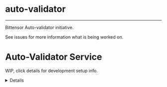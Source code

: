 # auto-validator
- - -

Bittensor Auto-validator initiative.

See issues for more information what is being worked on.

# Auto-Validator Service

WIP, click details for development setup info.
<details>

# Base requirements

- docker with [compose plugin](https://docs.docker.com/compose/install/linux/)
- python 3.11
- [pdm](https://pdm-project.org)
- [nox](https://nox.thea.codes)

# Setup development environment

```sh
./setup-dev.sh
docker compose up -d
cd app/src
pdm run manage.py wait_for_database --timeout 10
pdm run manage.py migrate
pdm run manage.py runserver
pdm run manage.py run_bot
```

# Setup production environment (git deployment)

<details>

This sets up "deployment by pushing to git storage on remote", so that:

- `git push origin ...` just pushes code to Github / other storage without any consequences;
- `git push production master` pushes code to a remote server running the app and triggers a git hook to redeploy the application.

```
Local .git ------------> Origin .git
                \
                 ------> Production .git (redeploy on push)
```

- - -

Use `ssh-keygen` to generate a key pair for the server, then add read-only access to repository in "deployment keys" section (`ssh -A` is easy to use, but not safe).

```sh
# remote server
mkdir -p ~/repos
cd ~/repos
git init --bare --initial-branch=master auto-validator.git

mkdir -p ~/domains/auto-validator
```

```sh
# locally
git remote add production root@<server>:~/repos/auto-validator.git
git push production master
```

```sh
# remote server
cd ~/repos/auto-validator.git

cat <<'EOT' > hooks/post-receive
#!/bin/bash
unset GIT_INDEX_FILE
export ROOT=/root
export REPO=auto-validator
while read oldrev newrev ref
do
    if [[ $ref =~ .*/master$ ]]; then
        export GIT_DIR="$ROOT/repos/$REPO.git/"
        export GIT_WORK_TREE="$ROOT/domains/$REPO/"
        git checkout -f master
        cd $GIT_WORK_TREE
        ./deploy.sh
    else
        echo "Doing nothing: only the master branch may be deployed on this server."
    fi
done
EOT

chmod +x hooks/post-receive
./hooks/post-receive
cd ~/domains/auto-validator
sudo bin/prepare-os.sh
./setup-prod.sh

# adjust the `.env` file

mkdir letsencrypt
./letsencrypt_setup.sh
./deploy.sh
```

### Deploy another branch

Only `master` branch is used to redeploy an application.
If one wants to deploy other branch, force may be used to push desired branch to remote's `master`:

```sh
git push --force production local-branch-to-deploy:master
```

</details>




# Cloud deployment

## AWS

<details>
Initiate the infrastructure with Terraform:
TODO

To push a new version of the application to AWS, just push to a branch named `deploy-$(ENVIRONMENT_NAME)`.
Typical values for `$(ENVIRONMENT_NAME)` are `prod` and `staging`.
For this to work, GitHub actions needs to be provided with credentials for an account that has the following policies enabled:

- AutoScalingFullAccess
- AmazonEC2ContainerRegistryFullAccess
- AmazonS3FullAccess

See `.github/workflows/cd.yml` to find out the secret names.

For more details see [README_AWS.md](README_AWS.md)
</details>

## Vultr

<details>
Initiate the infrastructure with Terraform and cloud-init:

- see Terraform template in `<project>/devops/vultr_tf/core/`
- see scripts for interacting with Vultr API in `<project>/devops/vultr_scripts/`
  - note these scripts need `vultr-cli` installed

For more details see [README_vultr.md](README_vultr.md).
</details>

# Backups

<details>
<summary>Click to for backup setup & recovery information</summary>

## Setting up periodic backups

Add to crontab:

```sh
# crontab -e
30 0 * * * cd ~/domains/auto-validator && ./bin/backup-db.sh > ~/backup.log 2>&1
```

Set `BACKUP_LOCAL_ROTATE_KEEP_LAST` to keep only a specific number of most recent backups in local `.backups` directory.

## Configuring offsite targets for backups

Backups are put in `.backups` directory locally, additionally then can be stored offsite in following ways:

**Backblaze**

Set in `.env` file:

- `BACKUP_B2_BUCKET_NAME`
- `BACKUP_B2_KEY_ID`
- `BACKUP_B2_KEY_SECRET`

**Email**

Set in `.env` file:

- `EMAIL_HOST`
- `EMAIL_PORT`
- `EMAIL_HOST_USER`
- `EMAIL_HOST_PASSWORD`
- `EMAIL_TARGET`

## Restoring system from backup after a catastrophical failure

1. Follow the instructions above to set up a new production environment
2. Restore the database using bin/restore-db.sh
3. See if everything works
4. Set up backups on the new machine
5. Make sure everything is filled up in .env, error reporting integration, email accounts etc

</details>

# cookiecutter-rt-django

Skeleton of this project was generated using [cookiecutter-rt-django](https://github.com/reef-technologies/cookiecutter-rt-django).
Use `cruft update` to update the project to the latest version of the template with all current bugfixes and [features](https://github.com/reef-technologies/cookiecutter-rt-django/blob/master/features.md).

</details>
